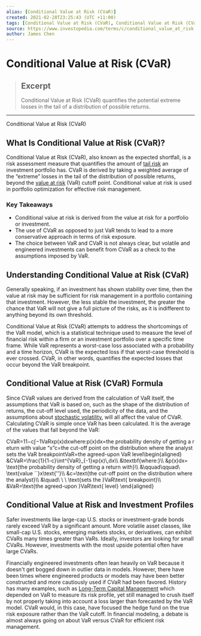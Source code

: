 ```yaml
---
alias: [Conditional Value at Risk (CVaR)]
created: 2021-02-28T23:25:43 (UTC +11:00)
tags: [Conditional Value at Risk (CVaR), Conditional Value at Risk (CVaR)]
source: https://www.investopedia.com/terms/c/conditional_value_at_risk.asp
author: James Chen
---
```


# Conditional Value at Risk (CVaR)

> ## Excerpt
> Conditional Value at Risk (CVaR) quantifies the potential extreme losses in the tail of a distribution of possible returns.

---

Conditional Value at Risk (CVaR)
## What Is Conditional Value at Risk (CVaR)?

Conditional Value at Risk (CVaR), also known as the expected shortfall, is a risk assessment measure that quantifies the amount of [tail risk](https://www.investopedia.com/terms/t/tailrisk.asp) an investment portfolio has. CVaR is derived by taking a weighted average of the “extreme” losses in the tail of the distribution of possible returns, beyond the [value at risk](https://www.investopedia.com/terms/v/var.asp) (VaR) cutoff point. Conditional value at risk is used in portfolio optimization for effective risk management.

### Key Takeaways

-   Conditional value at risk is derived from the value at risk for a portfolio or investment.
-   The use of CVaR as opposed to just VaR tends to lead to a more conservative approach in terms of risk exposure.
-   The choice between VaR and CVaR is not always clear, but volatile and engineered investments can benefit from CVaR as a check to the assumptions imposed by VaR.

## Understanding Conditional Value at Risk (CVaR)

Generally speaking, if an investment has shown stability over time, then the value at risk may be sufficient for risk management in a portfolio containing that investment. However, the less stable the investment, the greater the chance that VaR will not give a full picture of the risks, as it is indifferent to anything beyond its own threshold.

Conditional Value at Risk (CVaR) attempts to address the shortcomings of the VaR model, which is a statistical technique used to measure the level of financial risk within a firm or an investment portfolio over a specific time frame. While VaR represents a worst-case loss associated with a probability and a time horizon, CVaR is the expected loss if that worst-case threshold is ever crossed. CVaR, in other words, quantifies the expected losses that occur beyond the VaR breakpoint.

## Conditional Value at Risk (CVaR) Formula

Since CVaR values are derived from the calculation of VaR itself, the assumptions that VaR is based on, such as the shape of the distribution of returns, the cut-off level used, the periodicity of the data, and the assumptions about [stochastic volatility](https://www.investopedia.com/terms/s/stochastic-volatility.asp), will all affect the value of CVaR. Calculating CVaR is simple once VaR has been calculated. It is the average of the values that fall beyond the VaR:

CVaR\=11−c∫−1VaRxp(x)dxwhere:p(x)dx\=the probability density of getting a return with value “x”c\=the cut-off point on the distribution where the analyst sets the VaR breakpointVaR\=the agreed-upon VaR level\\begin{aligned} &CVaR=\\frac{1}{1-c}\\int^{VaR}\_{-1}xp(x)\\,dx\\\\ &\\textbf{where:}\\\\ &p(x)dx= \\text{the probability density of getting a return with}\\\\ &\\qquad\\qquad\\ \\text{value \`\`}x\\text{''}\\\\ &c=\\text{the cut-off point on the distribution where the analyst}\\\\ &\\quad\\ \\ \\ \\text{sets the }VaR\\text{ breakpoint}\\\\ &VaR=\\text{the agreed-upon }VaR\\text{ level} \\end{aligned} 

## Conditional Value at Risk and Investment Profiles

Safer investments like large-cap U.S. stocks or investment-grade bonds rarely exceed VaR by a significant amount. More volatile asset classes, like small-cap U.S. stocks, emerging markets stocks, or derivatives, can exhibit CVaRs many times greater than VaRs. Ideally, investors are looking for small CVaRs. However, investments with the most upside potential often have large CVaRs.

Financially engineered investments often lean heavily on VaR because it doesn't get bogged down in outlier data in models. However, there have been times where engineered products or models may have been better constructed and more cautiously used if CVaR had been favored. History has many examples, such as [Long-Term Capital Management](https://www.investopedia.com/terms/l/longtermcapital.asp) which depended on VaR to measure its risk profile, yet still managed to crush itself by not properly taking into account a loss larger than forecasted by the VaR model. CVaR would, in this case, have focused the hedge fund on the true risk exposure rather than the VaR cutoff. In financial modeling, a debate is almost always going on about VaR versus CVaR for efficient risk management.
